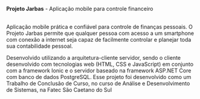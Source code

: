 <strong>Projeto Jarbas</strong> - Aplicação mobile para controle financeiro<br><br>

Aplicação mobile prática e confiável para controle de finanças pessoais. O Projeto Jarbas permite que qualquer pessoa com acesso a um smartphone com conexão a internet seja capaz de facilmente controlar e planejar toda sua contabilidade pessoal.

Desenvolvido utilizando a arquitetura-cliente servidor, sendo o cliente desenvolvido com tecnologias web (HTML, CSS e JavaScript) em conjunto com a framework Ionic e o servidor baseado na framework ASP.NET Core com banco de dados PostgreSQL. Esse projeto foi desenvolvido como um Trabalho de Conclusão de Curso, no curso de Análise e Desenvolvimento de Sistemas, na Fatec São Caetano do Sul
